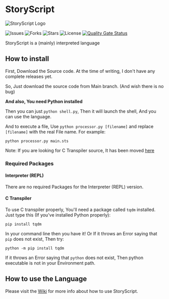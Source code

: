 # StoryScript
![StoryScript Logo](https://github.com/lines-of-codes/StoryScript/blob/be67a0b872783b78378dc3ac0969fb1111cb3e0f/StoryScript.png)

![Issues](https://img.shields.io/github/issues/lines-of-codes/StoryScript)
![Forks](https://img.shields.io/github/forks/lines-of-codes/StoryScript)
![Stars](https://img.shields.io/github/stars/lines-of-codes/StoryScript)
![License](https://img.shields.io/github/license/lines-of-codes/StoryScript)
[![Quality Gate Status](https://sonarcloud.io/api/project_badges/measure?project=StoryScriptorg_StoryScript&metric=alert_status)](https://sonarcloud.io/dashboard?id=StoryScriptorg_StoryScript)

StoryScript is a (mainly) interpreted language

## How to install
First, Download the Source code. At the time of writing, I don't have any complete releases yet.

So, Just download the source code from Main branch. (And wish there is no bug)

**And also, You need Python installed**

Then you can just `python shell.py`, Then it will launch the shell, And you can use the language.

And to execute a file, Use `python processor.py [filename]` and replace `[filename]` with the real File name.
For example:
```
python processor.py main.sts
```

Note: If you are looking for C Transpiler source, It has been moved [here](https://github.com/StoryScriptorg/StoryScript/tree/CTranspiler)

### Required Packages
#### Interpreter (REPL)
There are no required Packages for the Interpreter (REPL) version.
#### C Transpiler
To use C transpiler properly, You'll need a package called `tqdm` installed.
Just type this (If you've installed Python properly):
```
pip install tqdm
```
In your command line then you have it!
Or If it throws an Error saying that `pip` does not exist, Then try:
```
python -m pip install tqdm
```
If it throws an Error saying that `python` does not exist, Then python executable is not in your Environment path.

## How to use the Language
Please visit the [Wiki](https://github.com/lines-of-codes/StoryScript/wiki) for more info about how to use StoryScript.
